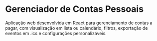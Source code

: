 # Gerenciador de Contas Pessoais

Aplicação web desenvolvida em React para gerenciamento de contas a pagar, com visualização em lista ou calendário, filtros, exportação de eventos em .ics e configurações personalizáveis.